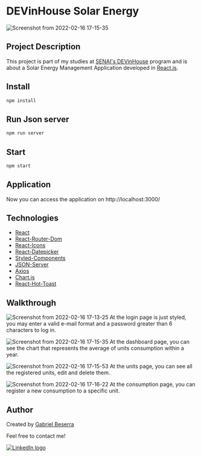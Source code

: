 # DEVinHouse Solar Energy

![Screenshot from 2022-02-16 17-15-35](https://user-images.githubusercontent.com/47508755/154353555-26612183-de1f-44ad-9b0f-18bfdd987c88.png)

## Project Description
This project is part of my studies at [SENAI's DEVinHouse](https://cadastro.sc.senai.br/l/5yRQf0ABF1174) program and is about a Solar Energy Management Application developed in [React.js](https://reactjs.org/).

## Install
```bash
npm install
```

## Run Json server
```bash
npm run server
```

## Start
```bash
npm start
```

## Application
Now you can access the application on http://localhost:3000/

## Technologies
- [React](https://reactjs.org/)
- [React-Router-Dom](https://www.npmjs.com/package/react-router-dom)
- [React-Icons](https://react-icons.github.io/react-icons)
- [React-Datepicker](https://www.npmjs.com/package/react-datepicker)
- [Styled-Components](https://styled-components.com/)
- [JSON-Server](https://www.npmjs.com/package/json-server)
- [Axios](https://axios-http.com/docs/intro)
- [Chart.js](https://www.chartjs.org/)
- [React-Hot-Toast](https://github.com/fkhadra/react-toastify)

## Walkthrough
![Screenshot from 2022-02-16 17-13-25](https://user-images.githubusercontent.com/47508755/154353315-afdd0ea1-c7ac-4f9c-846b-876239acf8ef.png)
At the login page is just styled, you may enter a valid e-mail format and a password greater than 6 characters to log in.

![Screenshot from 2022-02-16 17-15-35](https://user-images.githubusercontent.com/47508755/154353555-26612183-de1f-44ad-9b0f-18bfdd987c88.png)
At the dashboard page, you can see the chart that represents the average of units consumption within a year.

![Screenshot from 2022-02-16 17-15-53](https://user-images.githubusercontent.com/47508755/154353591-b93880dd-c5c5-43c9-9a02-e96d8654a1e5.png)
At the units page, you can see all the registered units, edit and delete them.

![Screenshot from 2022-02-16 17-16-22](https://user-images.githubusercontent.com/47508755/154353804-b2657c50-7785-4aa5-82b8-c63a65bf0cf9.png)
At the consumption page, you can register a new consumption to a specific unit.

## Author
Created by [Gabriel Beserra](https://github.com/gbeserra95)

Feel free to contact me!
<div style="display: flex;">
  <a href="https://www.linkedin.com/in/-gabrielbeserra/" target="_blank">
    <img src="https://img.shields.io/badge/LinkedIn-0077B5?style=for-the-badge&logo=linkedin&logoColor=white" alt="LinkedIn logo">
  </a>  
</div>
